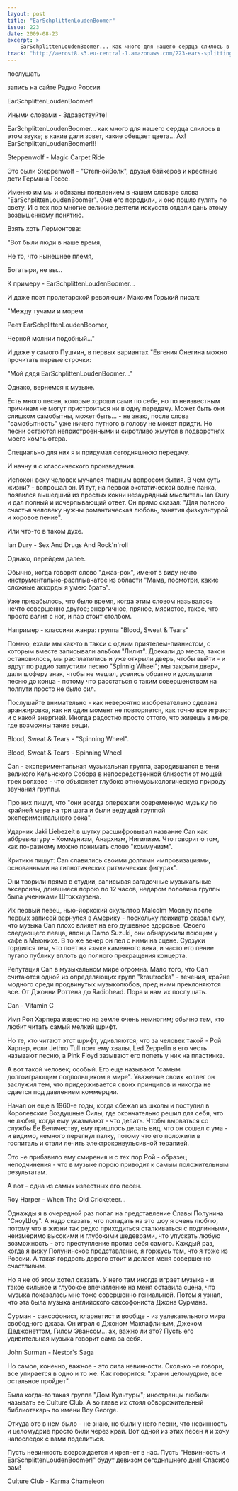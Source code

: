 ```yaml
---
layout: post
title: "EarSchplittenLoudenBoomer"
issue: 223
date: 2009-08-23
excerpt: >
    EarSchplittenLoudenBoomer... как много для нашего сердца слилось в этом звуке; в какие дали зовет, какие обещает цвета... Ах! EarSchplittenLoudenBoomer!!!
track: "http://aerost8.s3.eu-central-1.amazonaws.com/223-ears-splitting-louden-boomer.mp3"
---
```


послушать

запись на сайте Радио России

EarSchplittenLoudenBoomer!

Иными словами - Здравствуйте!

EarSchplittenLoudenBoomer... как много для нашего сердца слилось в этом звуке; в какие дали зовет, какие обещает цвета... Ах! EarSchplittenLoudenBoomer!!!

Steppenwolf - Magic Carpet Ride

Это были Steppenwolf - "СтепнойВолк", друзья байкеров и крестные дети Германа Гессе.

Именно им мы и обязаны появлением в нашем словаре слова "EarSchplittenLoudenBoomer". Они его породили, и оно пошло гулять по свету. И с тех пор многие великие деятели искусств отдали дань этому возвышенному понятию.

Взять хоть Лермонтова:

"Вот были люди в наше время,

Не то, что нынешнее племя,

Богатыри, не вы...

К примеру - EarSchplittenLoudenBoomer...

И даже поэт пролетарской революции Максим Горький писал:

"Между тучами и морем

Реет EarSchplittenLoudenBoomer,

Черной молнии подобный..."

И даже у самого Пушкин, в первых вариантах "Евгения Онегина можно прочитать первые строчки:

"Мой дядя EarSchplittenLoudenBoomer..."

Однако, вернемся к музыке.

Есть много песен, которые хороши сами по себе, но по неизвестным причинам не могут пристроиться ни в одну передачу. Может быть они слишком самобытны, может быть... - не знаю, после слова "самобытность" уже ничего путного в голову не может придти. Но песни остаются непристроенными и сиротливо жмутся в подворотнях моего компьютера.

Специально для них я и придумал сегодняшнюю передачу.

И начну я с классического произведения.

Испокон веку человек мучался главным вопросом бытия. В чем суть жизни? - вопрошал он. И тут, на первой экстатической волне панка, появился вышедший из простых кокни незаурядный мыслитель Ian Dury и дал полный и исчерпывающий ответ. Он прямо сказал: "Для полного счастья человеку нужны романтическая любовь, занятия физкультурой и хоровое пение".

Или что-то в таком духе.

Ian Dury - Sex And Drugs And Rock'n'roll

Однако, перейдем далее.

Обычно, когда говорят слово "джаз-рок", имеют в виду нечто инструментально-расплывчатое из области "Мама, посмотри, какие сложные аккорды я умею брать".

Уже призабылось, что было время, когда этим словом называлось нечто совершенно другое; энергичное, пряное, мясистое, такое, что просто валит с ног, и пар стоит столбом.

Например - классики жанра: группа "Blоod, Sweat & Tears"

Помню, ехали мы как-то в такси с одним приятелем-пианистом, с которым вместе записывали альбом "Лилит". Доехали до места, такси остановилось, мы расплатились и уже открыли дверь, чтобы выйти - и вдруг по радио запустили песню "Spinnig Wheel"; мы закрыли двери, дали шоферу знак, чтобы не мешал, уселись обратно и дослушали песню до конца - потому что расстаться с таким совершенством на полпути просто не было сил.

Послушайте внимательно - как невероятно изобретательно сделана аранжировка, как ни один момент не повторяется, как точно все играют и с какой энергией. Иногда радостно просто оттого, что живешь в мире, где возможны такие вещи.

Blood, Sweat & Tears - "Spinning Wheel".

Blood, Sweat & Tears - Spinning Wheel

Can - экспериментальная музыкальная группа, зародившаяся в тени великого Кельнского Собора в непосредственной близости от мощей трех волхвов - что объясняет глубоко этномузыкологическую природу звучания группы.

Про них пишут, что "они всегда опережали современную музыку по крайней мере на три шага и были ведущей группой экспериментального рока".

Ударник Jaki Liebezeit в шутку расшифровывал название Can как аббревиатуру - Коммунизм, Анархизм, Нигилизм. Что говорит о том, как по-разному можно понимать слово "коммунизм".

Критики пишут: Can славились своими долгими импровизациями, основанными на гипнотических ритмических фигурах".

Они творили прямо в студии, записывая загадочные музыкальные эксерсизы, длившиеся порою по 12 часов, недаром половина группы была учениками Штокхаузена.

Их первый певец, нью-йоркский скульптор Malcolm Mooney после первых записей вернулся в Америку - поскольку психиатр сказал ему, что музыка Can плохо влияет на его душевное здоровье. Своего следующего певца, японца Damo Suzuki, они обнаружили поющим у кафе в Мьюнихе. В то же вечер он пел с ними на сцене. Судзуки гордился тем, что поет на языке каменного века, и часто его пение пугало публику вплоть до полного прекращения концерта.

Репутация Can в музыкальном мире огромна. Мало того, что Can считаются одной из определяющих групп "krautrockа" - течения, крайне модного среди продвинутых музыколюбов, пред ними преклоняются все. От Джонни Роттена до Radiohead. Пора и нам их послушать.

Can - Vitamin C

Имя Роя Харпера известно на земле очень немногим; обычно тем, кто любит читать самый мелкий шрифт.

Но те, кто читают этот шрифт, удивляются; что за человек такой - Рой Харпер, если Jethro Tull поет ему хвалы, Led Zeppelin в его честь называют песню, а Pink Floyd зазывают его попеть у них на пластинке.

А вот такой человек; особый. Его еще называют "самым долгоиграющим подпольщиком в мире". Уважение своих коллег он заслужил тем, что придерживается своих принципов и никогда не сдается под давлением коммерции.

Начал он еще в 1960-е годы, когда сбежал из школы и поступил в Королевские Воздушные Силы, где окончательно решил для себя, что не любит, когда ему указывают - что делать. Чтобы вырваться со службы Ее Величеству, ему пришлось делать вид, что он сошел с ума - и видимо, немного перегнул палку, потому что его положили в госпиталь и стали лечить электроконвульсивной терапией.

Это не прибавило ему смирения и с тех пор Рой - образец неподчинения - что в музыке порою приводит к самым положительным результатам.

А вот - одна из самых известных его песен.

Roy Harper - When The Old Cricketeer...

Однажды я в очередной раз попал на представление Славы Полунина "СноуШоу". А надо сказать, что попадать на это шоу я очень люблю, потому что в жизни так редко приходиться сталкиваться с подлинными, неизмеримо высокими и глубокими шедеврами, что упускать любую возможность - это преступление против себя самого. Каждый раз, когда я вижу Полунинское представление, я горжусь тем, что я тоже из России. А такая гордость дорого стоит и делает меня совершенно счастливым.

Но я не об этом хотел сказать. У него там иногда играет музыка - и такое сильное и глубокое впечатление на меня оставила сцена, что музыка показалась мне тоже совершенно гениальной. Потом я узнал, что эта была музыка английского саксофониста Джона Сурмана.

Сурман - саксофонист, кларнетист и вообще - из увлекательного мира свободного джаза. Он играл с Джоном Маклафлиным, Джеком Деджонеттом, Гилом Эвансом... ах, важно ли это? Пусть его удивительная музыка говорит сама за себя.

John Surman - Nestor's Saga

Но самое, конечно, важное - это сила невинности. Сколько не говори, все упирается в одно и то же. Как говорится: "храни целомудрие, все остальное пройдет".

Была когда-то такая группа "Дом Культуры"; иностранцы любили называть ее Culture Club. А во главе их стоял обворожительный библиотекарь по имени Boy George.

Откуда это в нем было - не знаю, но были у него песни, что невинность и целомудрие просто били через край. Вот одной из этих песен я и хочу напоследок с вами поделиться.

Пусть невинность возрождается и крепнет в нас. Пусть "Невинность и EarSchplittenLoudenBoomer!" будут девизом сегодняшнего дня! Спасибо вам!

Culture Club - Karma Chameleon
